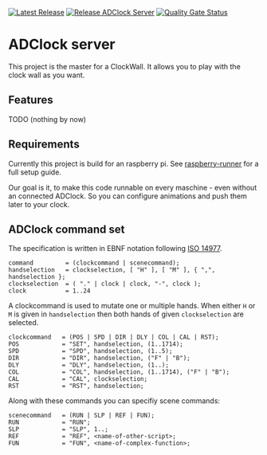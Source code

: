 [![Latest Release](https://img.shields.io/github/v/release/adclock/server.svg)](https://github.com/ADClock/server/releases)
[![Release ADClock Server](https://github.com/ADClock/server/actions/workflows/release.yml/badge.svg)](https://github.com/ADClock/server/actions/workflows/release.yml)
[![Quality Gate Status](https://sonarcloud.io/api/project_badges/measure?project=ADClock_server&metric=alert_status)](https://sonarcloud.io/dashboard?id=ADClock_server)

# ADClock server
This project is the master for a ClockWall. It allows you to play with the clock wall as you want.

## Features
TODO (nothing by now)

## Requirements
Currently this project is build for an raspberry pi. See [raspberry-runner](https://github.com/ADClock/raspberry-runner) for a full setup guide.

Our goal is it, to make this code runnable on every maschine - even without an connected ADClock. So you can configure animations and push them later to your clock.


## ADClock command set
The specification is written in EBNF notation following [ISO 14977](http://www.cl.cam.ac.uk/~mgk25/iso-14977.pdf).

```
command         = (clockcommand | scenecommand);
handselection   = clockselection, [ "H" ], [ "M" ], { ",", handselection };
clockselection  = ( "." | clock | clock, "-", clock );
clock           = 1..24
```

A clockcommand is used to mutate one or multiple hands. When either `H` or `M` is given in `handselection` then both hands of given `clockselection` are selected. 

```
clockcommand   = (POS | SPD | DIR | DLY | COL | CAL | RST);
POS            = "SET", handselection, (1..1714);
SPD            = "SPD", handselection, (1..5);
DIR            = "DIR", handselection, ("F" | "B");
DLY            = "DLY", handselection, (1..);
COL            = "COL", handselection, (1..1714), ("F" | "B");
CAL            = "CAL", clockselection;
RST            = "RST", handselection;
```

Along with these commands you can specifiy scene commands:
```
scenecommand   = (RUN | SLP | REF | FUN);
RUN            = "RUN";
SLP            = "SLP", 1..;
REF            = "REF", <name-of-other-script>;
FUN            = "FUN", <name-of-complex-function>;
```
